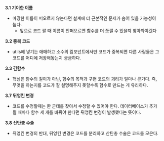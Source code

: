 **3.1 기이한 이름**
- 마땅한 이름이 떠오르지 않는다면 설계에 더 근본적인 문제가 숨어 있을 가능성이 높다.
    - 앞으로 코드 짤 때 이름이 안떠오르면 함수를 더 쪼갤 수 있을지 찾아봐야겠다

**3.2 중복 코드**
- utils에 넣기는 애매하고 소수의 컴포넌트에서만 코드가 중복되면 다른 사람들은 그 코드를 어디에 저장해놓는지 궁금하다.

**3.3 긴함수**
- 핵심은 함수의 길이가 아닌, 함수의 목적과 구현 코드의 괴리가 얼마나 큰가다. 즉, 무엇을 하는지를 코드가 잘 설명해주지 못할수록 함수로 만드는 게 유리하다.

**3.7 뒤엉킨 변경**
- 코드를 수정할때는 한 군데를 찾아서 수정할 수 있어야 한다. 데이터베이스가 추가될 때마다 함수 세 개를 바꿔야 한다면 뒤엉킨 변경이 발생했다는 뜻이다.

**3.8 산탄총 수술**
- 뒤엉킨 변경의 반대, 뒤엉킨 변경은 코드를 분리하고 산탄총 수술은 코드를 모은다.

